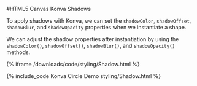 
#HTML5 Canvas Konva Shadows

To apply shadows with Konva, we can set the `shadowColor`, `shadowOffset`, `shadowBlur`, and `shadowOpacity` properties when we instantiate a shape.

We can adjust the shadow properties after instantiation by using the `shadowColor()`, `shadowOffset()`, `shadowBlur()`, and `shadowOpacity()` methods.


{% iframe /downloads/code/styling/Shadow.html %}

{% include_code Konva Circle Demo styling/Shadow.html %}